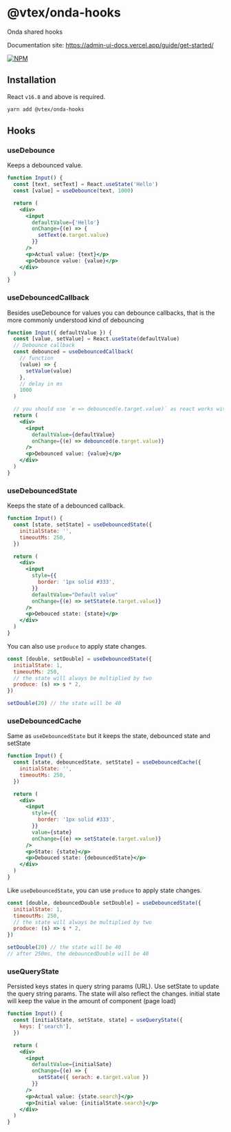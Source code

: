# @vtex/onda-hooks

Onda shared hooks

Documentation site: https://admin-ui-docs.vercel.app/guide/get-started/

[![NPM](https://img.shields.io/npm/v/@vtex/onda-hooks.svg)](https://www.npmjs.com/package/@vtex/onda-hooks)

## Installation

React `v16.8` and above is required.

```sh
yarn add @vtex/onda-hooks
```

## Hooks

### useDebounce

Keeps a debounced value.

```jsx
function Input() {
  const [text, setText] = React.useState('Hello')
  const [value] = useDebounce(text, 1000)

  return (
    <div>
      <input
        defaultValue={'Hello'}
        onChange={(e) => {
          setText(e.target.value)
        }}
      />
      <p>Actual value: {text}</p>
      <p>Debounce value: {value}</p>
    </div>
  )
}
```

### useDebouncedCallback

Besides useDebounce for values you can debounce callbacks, that is the more commonly understood kind of debouncing

```jsx
function Input({ defaultValue }) {
  const [value, setValue] = React.useState(defaultValue)
  // Debounce callback
  const debounced = useDebouncedCallback(
    // function
    (value) => {
      setValue(value)
    },
    // delay in ms
    1000
  )

  // you should use `e => debounced(e.target.value)` as react works with synthetic events
  return (
    <div>
      <input
        defaultValue={defaultValue}
        onChange={(e) => debounced(e.target.value)}
      />
      <p>Debounced value: {value}</p>
    </div>
  )
}
```

### useDebouncedState

Keeps the state of a debounced callback.

```jsx
function Input() {
  const [state, setState] = useDebouncedState({
    initialState: '',
    timeoutMs: 250,
  })

  return (
    <div>
      <input
        style={{
          border: '1px solid #333',
        }}
        defaultValue="Default value"
        onChange={(e) => setState(e.target.value)}
      />
      <p>Debouced state: {state}</p>
    </div>
  )
}
```

You can also use `produce` to apply state changes.

```jsx isStatic
const [double, setDouble] = useDebouncedState({
  initialState: 1,
  timeoutMs: 250,
  // the state will always be multiplied by two
  produce: (s) => s * 2,
})

setDouble(20) // the state will be 40
```

### useDebouncedCache

Same as `useDebouncedState` but it keeps the state, debounced state and setState

```jsx
function Input() {
  const [state, debouncedState, setState] = useDebouncedCache({
    initialState: '',
    timeoutMs: 250,
  })

  return (
    <div>
      <input
        style={{
          border: '1px solid #333',
        }}
        value={state}
        onChange={(e) => setState(e.target.value)}
      />
      <p>State: {state}</p>
      <p>Debouced state: {debouncedState}</p>
    </div>
  )
}
```

Like `useDebouncedState`, you can use `produce` to apply state changes.

```jsx isStatic
const [double, debouncedDouble setDouble] = useDebouncedState({
  initialState: 1,
  timeoutMs: 250,
  // the state will always be multiplied by two
  produce: (s) => s * 2,
})

setDouble(20) // the state will be 40
// after 250ms, the debouncedDouble will be 40
```

### useQueryState

Persisted keys states in query string params (URL).
Use setState to update the query string params. The state will also reflect the changes.
initial state will keep the value in the amount of component (page load)

```jsx
function Input() {
  const [initialState, setState, state] = useQueryState({
    keys: ['search'],
  })

  return (
    <div>
      <input
        defaultValue={initialSate}
        onChange={(e) => {
          setState({ serach: e.target.value })
        }}
      />
      <p>Actual value: {state.search}</p>
      <p>Initial value: {initialState.search}</p>
    </div>
  )
}
```
